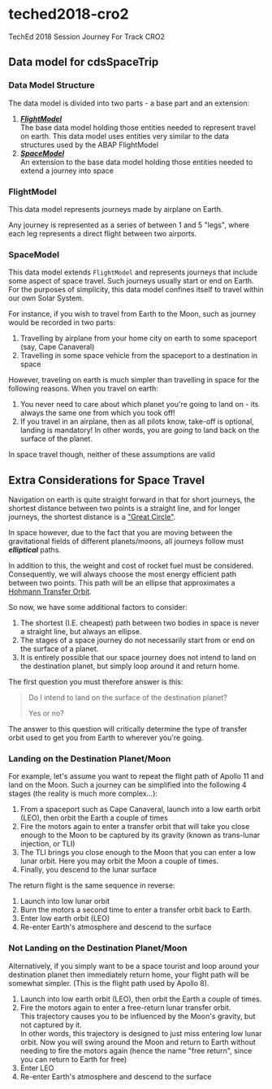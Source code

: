 # teched2018-cro2
TechEd 2018 Session Journey For Track CRO2

## Data model for cdsSpaceTrip

### Data Model Structure

The data model is divided into two parts - a base part and an extension:

1. [***FlightModel***](./flightModel.md)  
   The base data model holding those entities needed to represent travel on earth.  This data model uses entities very similar to the data structures used by the ABAP FlightModel
1. [***SpaceModel***](./spaceModel.md)  
   An extension to the base data model holding those entities needed to extend a journey into space

### FlightModel

This data model represents journeys made by airplane on Earth.

Any journey is represented as a series of between 1 and 5 "legs", where each leg represents a direct flight between two airports.

### SpaceModel

This data model extends `FlightModel` and represents journeys that include some aspect of space travel.  Such journeys usually  start or end on Earth.  For the purposes of simplicity, this data model confines itself to travel within our own Solar System.

For instance, if you wish to travel from Earth to the Moon, such as journey would be recorded in two parts:

1. Travelling by airplane from your home city on earth to some spaceport (say, Cape Canaveral)
1. Travelling in some space vehicle from the spaceport to a destination in space

However, traveling on earth is much simpler than travelling in space for the following reasons.  When you travel on earth:

1. You never need to care about which planet you're going to land on - its always the same one from which you took off!
1. If you travel in an airplane, then as all pilots know, take-off is optional, landing is mandatory!  In other words, you are *going* to land back on the surface of the planet.

In space travel though, neither of these assumptions are valid

## Extra Considerations for Space Travel

Navigation on earth is quite straight forward in that for short journeys, the shortest distance between two points is a straight line, and for longer journeys, the shortest distance is a ["Great Circle"](https://en.wikipedia.org/wiki/Great-circle_distance).

In space however, due to the fact that you are moving between the gravitational fields of different planets/moons, all journeys follow must ***elliptical*** paths.

In addition to this, the weight and cost of rocket fuel must be considered.  Consequently, we will always choose the most energy efficient path between two points.  This path will be an ellipse that approximates a [Hohmann Transfer Orbit](https://en.wikipedia.org/wiki/Hohmann_transfer_orbit).

So now, we have some additional factors to consider:

1. The shortest (I.E. cheapest) path between two bodies in space is never a straight line, but always an ellipse.
1. The stages of a space journey do not necessarily start from or end on the surface of a planet.
1. It is entirely possible that our space journey does not intend to land on the destination planet, but simply loop around it and return home.

The first question you must therefore answer is this:

> Do I intend to land on the surface of the destination planet?  
>
> Yes or no?

The answer to this question will critically determine the type of transfer orbit used to get you from Earth to wherever you're going.


### Landing on the Destination Planet/Moon

For example, let's assume you want to repeat the flight path of Apollo 11 and land on the Moon.  Such a journey can be simplified into the following 4 stages (the reality is much more complex...):

1. From a spaceport such as Cape Canaveral, launch into a low earth orbit (LEO), then orbit the Earth a couple of times
1. Fire the motors again to enter a transfer orbit that will take you close enough to the Moon to be captured by its gravity (known as trans-lunar injection, or TLI)
1. The TLI brings you close enough to the Moon that you can enter a low lunar orbit.  Here you may orbit the Moon a couple of times.
1. Finally, you descend to the lunar surface

The return flight is the same sequence in reverse:

1. Launch into low lunar orbit
1. Burn the motors a second time to enter a transfer orbit back to Earth.
1. Enter low earth orbit (LEO)
1. Re-enter Earth's atmosphere and descend to the surface


### Not Landing on the Destination Planet/Moon

Alternatively, if you simply want to be a space tourist and loop around your destination planet then immediately return home, your flight path will be somewhat simpler. (This is the flight path used by Apollo 8).

1. Launch into low earth orbit (LEO), then orbit the Earth a couple of times.
1. Fire the motors again to enter a free-return lunar transfer orbit.  
    This trajectory causes you to be influenced by the Moon's gravity, but not captured by it.  
    In other words, this trajectory is designed to just miss entering low lunar orbit.  Now you will swing around the Moon and return to Earth without needing to fire the motors again (hence the name "free return", since you can return to Earth for free)
1. Enter LEO
1. Re-enter Earth's atmosphere and descend to the surface


